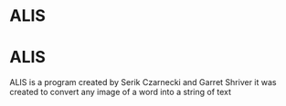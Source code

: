 # ALIS
# ALIS
ALIS is a program created by Serik Czarnecki and Garret Shriver
it was created to convert any image of a word into a string of text

